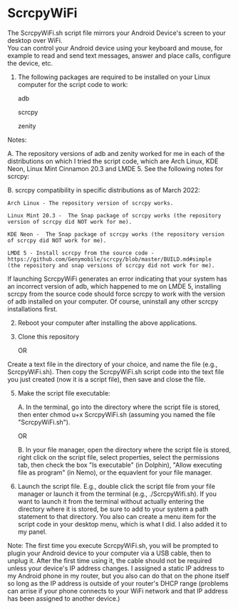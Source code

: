 # ScrcpyWiFi

The ScrcpyWiFi.sh script file mirrors your Android Device's screen to your desktop over WiFi.  
You can control your Android device using your keyboard and mouse, for example to read and send text messages, 
answer and place calls, configure the device, etc.


1.  The following packages are required to be installed on your Linux computer for the script code to work:

    adb
    
    scrcpy
    
    zenity

Notes:

A.  The repository versions of adb and zenity worked for me in each of the distributions on which I tried the script code, which are Arch Linux, KDE Neon, Linux Mint Cinnamon 20.3 and LMDE 5.  See the following notes for scrcpy:

B.  scrcpy compatibility in specific distributions as of March 2022:

    Arch Linux - The repository version of scrcpy works.

    Linux Mint 20.3 -  The Snap package of scrcpy works (the repository version of scrcpy did NOT work for me).

    KDE Neon -  The Snap package of scrcpy works (the repository version of scrcpy did NOT work for me).

    LMDE 5 - Install scrcpy from the source code - https://github.com/Genymobile/scrcpy/blob/master/BUILD.md#simple 
    (the repository and snap versions of scrcpy did not work for me).

If launching ScrcpyWiFi generates an error indicating that your system has an incorrect version of adb, which happened to me on LMDE 5, installing scrcpy from the source code should force scrcpy to work with the version of adb installed on your computer.  Of course,  uninstall any other scrcpy installations first.


2.  Reboot your computer after installing the above applications.


3.  Clone this repository

    OR
   
   Create a text file in the directory of your choice, and name the file (e.g., ScrcpyWiFi.sh).  Then copy the ScrcpyWiFi.sh script code into the text file you just created (now it is a script file), then save and close the file.


5.  Make the script file executable:

    A.  In the terminal, go into the directory where the script file is stored, then enter chmod u+x ScrcpyWiFi.sh (assuming you named the file "ScrcpyWiFi.sh").
    
    OR
    
    B.  In your file manager, open the directory where the script file is stored, right click on the script file, select properties, select the permissions tab, then check the box "Is executable" (in Dolphin), "Allow executing file as program" (in Nemo), or the equavlent for your file manager.


6.  Launch the script file.  E.g., double click the script file from your file manager or launch it from the terminal (e.g., ./ScrcpyWifi.sh).  If you want to launch it from the terminal without actually entering the directory where it is stored, be sure to add to your system a path statement to that directory.  You also can create a menu item for the script code in your desktop menu, which is what I did.  I also added it to my panel.

Note:  The first time you execute ScrcpyWiFi.sh, you will be prompted to plugin your Android device to your computer via a USB cable, then to unplug it. After the first time using it, the cable should not be required unless your device's IP address changes.  I assigned a static IP address to my Android phone in my router, but you also can do that on the phone itself so long as the IP address is outside of your router's DHCP range (problems can arrise if your phone connects to your WiFi network and that IP address has been assigned to another device.)
